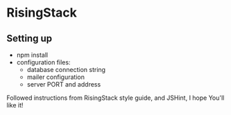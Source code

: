# RisingStack
## Setting up
- npm install
- configuration files:
  - database connection string
  - mailer configuration
  - server PORT and address

Followed instructions from RisingStack style guide, and JSHint, I hope You'll like it!
